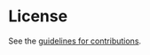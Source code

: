 # License

See the
[guidelines for contributions](https://github.com/fatemabw/test-IETF-ID/blob//CONTRIBUTING.md).
